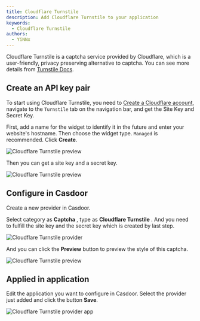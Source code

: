 ```yaml
---
title: Cloudflare Turnstile
description: Add Cloudflare Turnstile to your application
keywords:
  - Cloudflare Turnstile
authors:
  - YiNNx
---
```


Cloudflare Turnstile is a captcha service provided by Cloudflare, which is a user-friendly, privacy preserving alternative to captcha. You can see more details from [Turnstile Docs](https://developers.cloudflare.com/turnstile/).

## Create an API key pair

To start using Cloudflare Turnstile, you need to [Create a Cloudflare account](https://dash.cloudflare.com/?to=/:account/turnstile), navigate to the `Turnstile` tab on the navigation bar, and get the Site Key and Secret Key.

First, add a name for the widget to identify it in the future and enter your website's hostname. Then choose the widget type. `Managed` is recommended. Click **Create**.

![Cloudflare Turnstile preview](/img/providers/captcha/captcha_cloudflare1.png)

Then you can get a site key and a secret key.

![Cloudflare Turnstile preview](/img/providers/captcha/captcha_cloudflare2.png)

## Configure in Casdoor

Create a new provider in Casdoor.

Select category as  **Captcha** , type as  **Cloudflare Turnstile** . And you need to fulfill the site key and the secret key which is created by last step.

![Cloudflare Turnstile provider](/img/providers/captcha/captcha_cloudflare3.png)

And you can click the **Preview** button to preview the style of this captcha.

![Cloudflare Turnstile preview](/img/providers/captcha/captcha_cloudflare4.png)

## Applied in application

Edit the application you want to configure in Casdoor. Select the provider just added and click the button **Save**.

![Cloudflare Turnstile provider app](/img/providers/captcha/captcha_cloudflare5.png)
